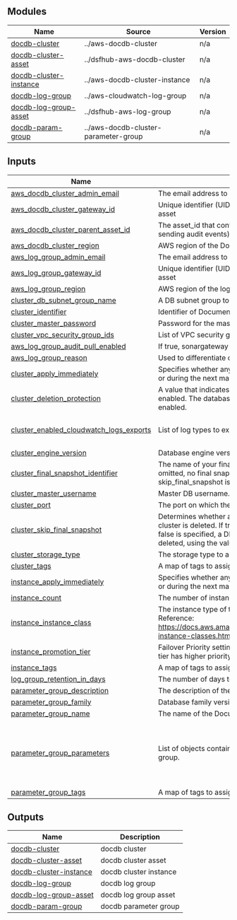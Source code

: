 <!-- BEGIN_TF_DOCS -->


## Modules

| Name | Source | Version |
|------|--------|---------|
| <a name="module_docdb-cluster"></a> [docdb-cluster](#module\_docdb-cluster) | ../aws-docdb-cluster | n/a |
| <a name="module_docdb-cluster-asset"></a> [docdb-cluster-asset](#module\_docdb-cluster-asset) | ../dsfhub-aws-docdb-cluster | n/a |
| <a name="module_docdb-cluster-instance"></a> [docdb-cluster-instance](#module\_docdb-cluster-instance) | ../aws-docdb-cluster-instance | n/a |
| <a name="module_docdb-log-group"></a> [docdb-log-group](#module\_docdb-log-group) | ../aws-cloudwatch-log-group | n/a |
| <a name="module_docdb-log-group-asset"></a> [docdb-log-group-asset](#module\_docdb-log-group-asset) | ../dsfhub-aws-log-group | n/a |
| <a name="module_docdb-param-group"></a> [docdb-param-group](#module\_docdb-param-group) | ../aws-docdb-cluster-parameter-group | n/a |

## Inputs

| Name | Description | Type | Default | Required |
|------|-------------|------|---------|:--------:|
| <a name="input_aws_docdb_cluster_admin_email"></a> [aws\_docdb\_cluster\_admin\_email](#input\_aws\_docdb\_cluster\_admin\_email) | The email address to notify about the asset. | `string` | n/a | yes |
| <a name="input_aws_docdb_cluster_gateway_id"></a> [aws\_docdb\_cluster\_gateway\_id](#input\_aws\_docdb\_cluster\_gateway\_id) | Unique identifier (UID) attached to the jSonar machine controlling the asset | `string` | n/a | yes |
| <a name="input_aws_docdb_cluster_parent_asset_id"></a> [aws\_docdb\_cluster\_parent\_asset\_id](#input\_aws\_docdb\_cluster\_parent\_asset\_id) | The asset\_id that contains this asset (e.g. Asset ID of the database sending audit events) | `string` | n/a | yes |
| <a name="input_aws_docdb_cluster_region"></a> [aws\_docdb\_cluster\_region](#input\_aws\_docdb\_cluster\_region) | AWS region of the DocumentDB Cluster. | `string` | n/a | yes |
| <a name="input_aws_log_group_admin_email"></a> [aws\_log\_group\_admin\_email](#input\_aws\_log\_group\_admin\_email) | The email address to notify about the asset. | `string` | n/a | yes |
| <a name="input_aws_log_group_gateway_id"></a> [aws\_log\_group\_gateway\_id](#input\_aws\_log\_group\_gateway\_id) | Unique identifier (UID) attached to the jSonar machine controlling the asset | `string` | n/a | yes |
| <a name="input_aws_log_group_region"></a> [aws\_log\_group\_region](#input\_aws\_log\_group\_region) | AWS region of the log group | `string` | n/a | yes |
| <a name="input_cluster_db_subnet_group_name"></a> [cluster\_db\_subnet\_group\_name](#input\_cluster\_db\_subnet\_group\_name) | A DB subnet group to associate with this DB instance. | `string` | n/a | yes |
| <a name="input_cluster_identifier"></a> [cluster\_identifier](#input\_cluster\_identifier) | Identifier of DocumentDB Cluster. | `string` | n/a | yes |
| <a name="input_cluster_master_password"></a> [cluster\_master\_password](#input\_cluster\_master\_password) | Password for the master DB user. | `string` | n/a | yes |
| <a name="input_cluster_vpc_security_group_ids"></a> [cluster\_vpc\_security\_group\_ids](#input\_cluster\_vpc\_security\_group\_ids) | List of VPC security groups to associate with the Cluster | `list(string)` | n/a | yes |
| <a name="input_aws_log_group_audit_pull_enabled"></a> [aws\_log\_group\_audit\_pull\_enabled](#input\_aws\_log\_group\_audit\_pull\_enabled) | If true, sonargateway will collect the audit logs for this system if it can. | `bool` | `false` | no |
| <a name="input_aws_log_group_reason"></a> [aws\_log\_group\_reason](#input\_aws\_log\_group\_reason) | Used to differentiate connections that belong to the same asset | `string` | `"default"` | no |
| <a name="input_cluster_apply_immediately"></a> [cluster\_apply\_immediately](#input\_cluster\_apply\_immediately) | Specifies whether any cluster modifications are applied immediately, or during the next maintenance window. | `bool` | `true` | no |
| <a name="input_cluster_deletion_protection"></a> [cluster\_deletion\_protection](#input\_cluster\_deletion\_protection) | A value that indicates whether the DB cluster has deletion protection enabled. The database can't be deleted when deletion protection is enabled. | `bool` | `false` | no |
| <a name="input_cluster_enabled_cloudwatch_logs_exports"></a> [cluster\_enabled\_cloudwatch\_logs\_exports](#input\_cluster\_enabled\_cloudwatch\_logs\_exports) | List of log types to export to CloudWatch. | `list(string)` | <pre>[<br>  "audit"<br>]</pre> | no |
| <a name="input_cluster_engine_version"></a> [cluster\_engine\_version](#input\_cluster\_engine\_version) | Database engine version, e.g. "5.0.0" | `string` | `"5.0.0"` | no |
| <a name="input_cluster_final_snapshot_identifier"></a> [cluster\_final\_snapshot\_identifier](#input\_cluster\_final\_snapshot\_identifier) | The name of your final DB snapshot when this DB cluster is deleted. If omitted, no final snapshot will be made. Must be provided if skip\_final\_snapshot is set to false. | `string` | `null` | no |
| <a name="input_cluster_master_username"></a> [cluster\_master\_username](#input\_cluster\_master\_username) | Master DB username. | `string` | `"docdb"` | no |
| <a name="input_cluster_port"></a> [cluster\_port](#input\_cluster\_port) | The port on which the DB accepts connections. | `number` | `27017` | no |
| <a name="input_cluster_skip_final_snapshot"></a> [cluster\_skip\_final\_snapshot](#input\_cluster\_skip\_final\_snapshot) | Determines whether a final DB snapshot is created before the DB cluster is deleted. If true is specified, no DB snapshot is created. If false is specified, a DB snapshot is created before the DB cluster is deleted, using the value from final\_snapshot\_identifier | `bool` | `true` | no |
| <a name="input_cluster_storage_type"></a> [cluster\_storage\_type](#input\_cluster\_storage\_type) | The storage type to associate with the DB cluster. | `string` | `"standard"` | no |
| <a name="input_cluster_tags"></a> [cluster\_tags](#input\_cluster\_tags) | A map of tags to assign to the DB cluster. | `map(string)` | `null` | no |
| <a name="input_instance_apply_immediately"></a> [instance\_apply\_immediately](#input\_instance\_apply\_immediately) | Specifies whether any cluster modifications are applied immediately, or during the next maintenance window. | `bool` | `true` | no |
| <a name="input_instance_count"></a> [instance\_count](#input\_instance\_count) | The number of instances to create in the DocumentDB cluster. | `number` | `1` | no |
| <a name="input_instance_instance_class"></a> [instance\_instance\_class](#input\_instance\_instance\_class) | The instance type of the DocumentDB cluster. Example: 'db.r5.large'. Reference: https://docs.aws.amazon.com/documentdb/latest/developerguide/db-instance-classes.html#db-instance-class-specs | `string` | `"db.r5.large"` | no |
| <a name="input_instance_promotion_tier"></a> [instance\_promotion\_tier](#input\_instance\_promotion\_tier) | Failover Priority setting on instance level. The reader who has lower tier has higher priority to get promoted to a writer in case of failover. | `number` | `0` | no |
| <a name="input_instance_tags"></a> [instance\_tags](#input\_instance\_tags) | A map of tags to assign to the DocumentDB instance. | `map(string)` | `null` | no |
| <a name="input_log_group_retention_in_days"></a> [log\_group\_retention\_in\_days](#input\_log\_group\_retention\_in\_days) | The number of days to retain log events. | `number` | `7` | no |
| <a name="input_parameter_group_description"></a> [parameter\_group\_description](#input\_parameter\_group\_description) | The description of the DocumentDB cluster parameter group. | `string` | `"Managed by Terraform"` | no |
| <a name="input_parameter_group_family"></a> [parameter\_group\_family](#input\_parameter\_group\_family) | Database family version, e.g. "docdb5.0" | `string` | `"docdb5.0"` | no |
| <a name="input_parameter_group_name"></a> [parameter\_group\_name](#input\_parameter\_group\_name) | The name of the DocumentDB cluster parameter group. | `string` | `"docdb-parameter-group"` | no |
| <a name="input_parameter_group_parameters"></a> [parameter\_group\_parameters](#input\_parameter\_group\_parameters) | List of objects containing parameters for the DocumentDB parameter group. | <pre>list(<br>    object({<br>      name         = string<br>      apply_method = optional(string, "immediate")<br>      value        = any<br>    })<br>  )</pre> | <pre>[<br>  {<br>    "apply_method": "immediate",<br>    "name": "audit_logs",<br>    "value": "all"<br>  }<br>]</pre> | no |
| <a name="input_parameter_group_tags"></a> [parameter\_group\_tags](#input\_parameter\_group\_tags) | A map of tags to assign to the cluster. | `map(string)` | `null` | no |

## Outputs

| Name | Description |
|------|-------------|
| <a name="output_docdb-cluster"></a> [docdb-cluster](#output\_docdb-cluster) | docdb cluster |
| <a name="output_docdb-cluster-asset"></a> [docdb-cluster-asset](#output\_docdb-cluster-asset) | docdb cluster asset |
| <a name="output_docdb-cluster-instance"></a> [docdb-cluster-instance](#output\_docdb-cluster-instance) | docdb cluster instance |
| <a name="output_docdb-log-group"></a> [docdb-log-group](#output\_docdb-log-group) | docdb log group |
| <a name="output_docdb-log-group-asset"></a> [docdb-log-group-asset](#output\_docdb-log-group-asset) | docdb log group asset |
| <a name="output_docdb-param-group"></a> [docdb-param-group](#output\_docdb-param-group) | docdb parameter group |
<!-- END_TF_DOCS -->
